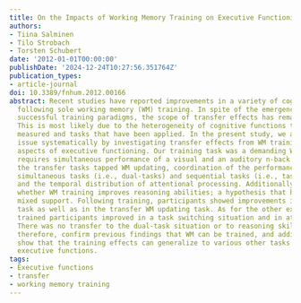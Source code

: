 ```yaml
---
title: On the Impacts of Working Memory Training on Executive Functioning
authors:
- Tiina Salminen
- Tilo Strobach
- Torsten Schubert
date: '2012-01-01T00:00:00'
publishDate: '2024-12-24T10:27:56.351764Z'
publication_types:
- article-journal
doi: 10.3389/fnhum.2012.00166
abstract: Recent studies have reported improvements in a variety of cognitive functions
  following sole working memory (WM) training. In spite of the emergence of several
  successful training paradigms, the scope of transfer effects has remained mixed.
  This is most likely due to the heterogeneity of cognitive functions that have been
  measured and tasks that have been applied. In the present study, we approached this
  issue systematically by investigating transfer effects from WM training to different
  aspects of executive functioning. Our training task was a demanding WM task that
  requires simultaneous performance of a visual and an auditory n-back task, while
  the transfer tasks tapped WM updating, coordination of the performance of multiple
  simultaneous tasks (i.e., dual-tasks) and sequential tasks (i.e., task switching),
  and the temporal distribution of attentional processing. Additionally, we examined
  whether WM training improves reasoning abilities; a hypothesis that has so far gained
  mixed support. Following training, participants showed improvements in the trained
  task as well as in the transfer WM updating task. As for the other executive functions,
  trained participants improved in a task switching situation and in attentional processing.
  There was no transfer to the dual-task situation or to reasoning skills. These results,
  therefore, confirm previous findings that WM can be trained, and additionally, they
  show that the training effects can generalize to various other tasks tapping on
  executive functions.
tags:
- Executive functions
- transfer
- working memory training
---
```

